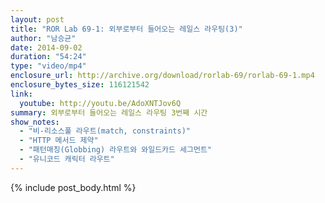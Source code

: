 ```yaml
---
layout: post
title: "ROR Lab 69-1: 외부로부터 들어오는 레일스 라우팅(3)"
author: "남승균"
date: 2014-09-02
duration: "54:24"
type: "video/mp4"
enclosure_url: http://archive.org/download/rorlab-69/rorlab-69-1.mp4
enclosure_bytes_size: 116121542
link:
  youtube: http://youtu.be/AdoXNTJov6Q
summary: 외부로부터 들어오는 레일스 라우팅 3번째 시간
show_notes: 
  - "비-리소스풀 라우트(match, constraints)"
  - "HTTP 메서드 제약"
  - "패턴매칭(Globbing) 라우트와 와일드카드 세그먼트"
  - "유니코드 캐릭터 라우트"
---
```


{% include post_body.html %}